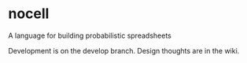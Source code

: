 # nocell
A language for building probabilistic spreadsheets

Development is on the develop branch. Design thoughts are in the wiki.
